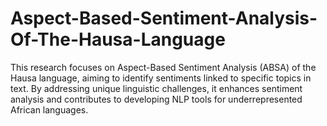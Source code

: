 # Aspect-Based-Sentiment-Analysis-Of-The-Hausa-Language
This research focuses on Aspect-Based Sentiment Analysis (ABSA) of the Hausa language, aiming to identify sentiments linked to specific topics in text. By addressing unique linguistic challenges, it enhances sentiment analysis and contributes to developing NLP tools for underrepresented African languages. 
